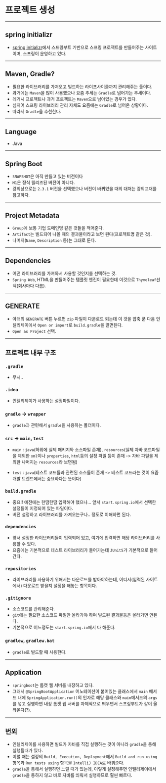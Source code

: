 # 프로젝트 생성

---

## spring initializr
- [spring initializr](https://start.spring.io/)에서 스프링부트 기반으로 스프링 프로젝트를 만들어주는 사이트이며, 스프링이 운영하고 있다.

---

## Maven, Gradle?
- 필요한 라이브러리를 가져오고 빌드하는 라이프사이클까지 관리해주는 툴이다.
- 과거에는 `Maven`을 많이 사용했으나 요즘 추세는 `Gradle`로 넘어가는 추세이다.
- 레거시 프로젝트나 과거 프로젝트는 `Maven`으로 남아있는 경우가 있다.
- 심지어 스프링 라이브러리 관리 자체도 요즘에는 `Gradle`로 넘어온 상황이다.
- 따라서 `Gradle`을 추천한다.

---

## Language
- Java

---

## Spring Boot
- `SNAPSHOT`은 아직 만들고 있는 버전이다
- `M1`은 정식 릴리즈된 버전이 아니다.
- 강의상으로는 `2.3.1` 버전을 선택했으나 버전이 바뀌었을 때의 대처는 강의교재를 참고하자.

---

## Project Metadata
- `Group`에 보통 기업 도메인명 같은 것들을 적어준다.
- `Artifact`는 빌드되어 나올 때의 결과물이라고 보면 된다(프로젝트명 같은 것).
- 나머지(`Name`, `Description` 등)는 그대로 둔다.

---

## Dependencies
- 어떤 라이브러리를 가져와서 사용할 것인지를 선택하는 것.
- `Spring Web`, HTML을 만들어주는 템플릿 엔진이 필요한데 이것으로 `Thymeleaf`선택(회사마다 다름).

---

## GENERATE
- 아래의 `GENERATE` 버튼 누르면 `zip` 파일이 다운로드 되는데 이 것을 압축 푼 다음 인텔리제이에서 `Open or import`로 `build.gradle`을 열면된다.
- `Open as Project` 선택.

---

## 프로젝트 내부 구조

### `.gradle`
- 무시..

### `.idea`
- 인텔리제이가 사용하는 설정파일이다.

### `gradle` -> `wrapper`
- `gradle`과 관련해서 `gradle`을 사용하는 폴더이다.

### `src` -> `main`, `test`
- `main` : `java`(하위에 실제 패키지와 소스파일 존재), `resources`(실제 자바 코드파일을 제외한 `xml`이나 `properties`, `html`등의 설정 파일 등이 존재 -> 자바 파일을 제외한 나머지는 `resources`라 보면됨)

- `test` : `java`(테스트 코드들과 관련된 소스들이 존재 -> 테스트 코드라는 것이 요즘 개발 트랜드에서는 중요하다는 뜻이다)
### `build.gradle` 
- 중요!! 예전에는 한땀한땀 입력해야 했으나... 앞서 `start.spring.io`에서 선택한 설정들이 지정되어 있는 파일이다. 
- 버전 설정하고 라이브러리를 가져오는구나.. 정도로 이해하면 된다.

### `dependencies`
- 앞서 설정한 라이브러리들이 입력되어 있고, 여기에 입력하면 해당 라이브러리를 사용할 수 있다.
- 요즘에는 기본적으로 테스트 라이브러리가 들어가는데 `JUnit5`가 기본적으로 들어간다.

### `repositories`
- 라이브러리를 사용하기 위해서는 다운로드를 받아야하는데, 어디서(입력된 사이트에서) 다운로드 받을지 설정을 해놓는 항목이다.

### `.gitignore`
- 소스코드를 관리해준다.
- `git`에는 필요한 소스코드 파일만 올라가야 하며 빌드된 결과물등은 올라가면 안된다.
- 기본적으로 어느정도는 `start.spring.io`에서 다 해준다.

### `gradlew`, `gradlew.bat`
- `gradle`로 빌드할 때 사용한다.

---

## Application
- `springboot`는 톰캣 웹 서버를 내장하고 있다.
- 그래서 `@SpringBootApplication` 어노테이션이 붙어있는 클래스에서 `main` 메서드 내에 `SpringApplication.run()`의 인자로 해당 클래스와 `main`메서드의 `args`를 넣고 실행하면 내장 톰캣 웹 서버를 자체적으로 띄우면서 스프링부트가 같이 올라온다(?).

---

## 번외
- 인텔리제이를 사용하면 빌드가 자바를 직접 실행하는 것이 아니라 `gradle`을 통해 실행될때가 있다.
- 이럴 때는 설정의 `Build, Execution, Deployment`에서 `Build and run using` 항목과 `Run tests using` 항목을 `IntelliJ IDEA`로 바꿔준다.
- `gradle`을 통해서 실행하면 느릴 때가 있는데, 이렇게 설정해주면 인텔리제이에서 `gradle`을 통하지 않고 바로 자바를 띄워서 실행하므로 훨씬 빠르다.